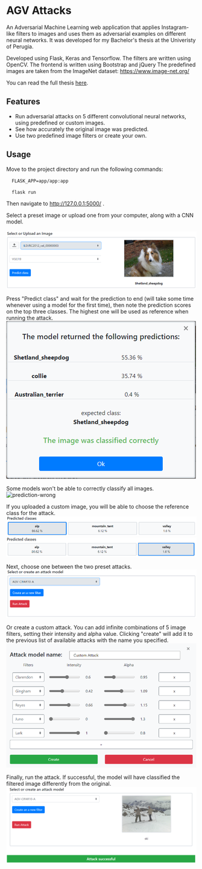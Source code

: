 # AGV Attacks
An Adversarial Machine Learning web application that applies Instagram-like filters to images and uses them as adversarial examples on different neural networks.
It was developed for my Bachelor's thesis at the Univeristy of Perugia.

Developed using Flask, Keras and Tensorflow.
The filters are written using OpenCV.
The frontend is written using Bootstrap and jQuery
The predefined images are taken from the ImageNet dataset: https://www.image-net.org/

You can read the full thesis [here](/thesis/AGV_thesis.pdf). 

## Features
* Run adversarial attacks on 5 different convolutional neural networks, using predefined or custom images.
* See how accurately the original image was predicted.
* Use two predefined image filters or create your own.

## Usage
Move to the project directory and run the following commands:
```
  FLASK_APP=app/app:app
```
```
  flask run
```
Then navigate to http://127.0.0.1:5000/ .

Select a preset image or upload one from your computer, along with a CNN model.\
 <br />
![form 1](/thesis/images/form1-preset-image.PNG)

Press "Predict class" and wait for the prediction to end (will take some time whenever using a model for the first time), then note the prediction scores on the top three classes. The highest one will be used as reference when running the attack.
![prediction-correct](/thesis/images/predictions-correct.PNG)

Some models won't be able to correctly classify all images.
![prediction-wrong](/thesis/images/predictions-failed.PNG)

If you uploaded a custom image, you will be able to choose the reference class for the attack.
![class-1](/thesis/images/ground-truth-1.PNG)
![class-2](/thesis/images/ground-truth-2.PNG)

Next, choose one between the two preset attacks.
![attacks](/thesis/images/form2-empty.PNG)

Or create a custom attack. You can add infinite combinations of 5 image filters, setting their intensity and alpha value. Clicking "create" will add it to the previous list of available attacks with the name you specified.
![custom-attack](/thesis/images/attack-editor.PNG)

Finally, run the attack. If successful, the model will have classified the filtered image differently from the original.
![attack-success](/thesis/images/form2-preset-attack.PNG)


